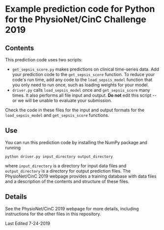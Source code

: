 # Example prediction code for Python for the PhysioNet/CinC Challenge 2019

## Contents

This prediction code uses two scripts:

* `get_sepsis_score.py` makes predictions on clinical time-series data.  Add your prediction code to the `get_sepsis_score` function.  To reduce your code's run time, add any code to the `load_sepsis_model` function that you only need to run once, such as loading weights for your model.
* `driver.py` calls `load_sepsis_model` once and `get_sepsis_score` many times. It also performs all file input and output.  **Do not** edit this script -- or we will be unable to evaluate your submission.

Check the code in these files for the input and output formats for the `load_sepsis_model` and `get_sepsis_score` functions.

## Use

You can run this prediction code by installing the NumPy package and running

    python driver.py input_directory output_directory

where `input_directory` is a directory for input data files and `output_directory` is a directory for output prediction files.  The PhysioNet/CinC 2019 webpage provides a training database with data files and a description of the contents and structure of these files.

## Details

See the PhysioNet/CinC 2019 webpage for more details, including instructions for the other files in this repository.

Last Edited 7-24-2019